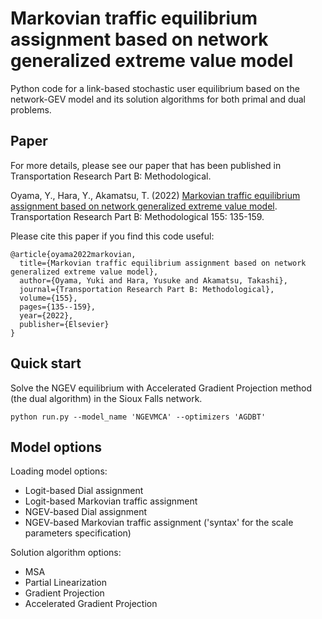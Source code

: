 # Markovian traffic equilibrium assignment based on network generalized extreme value model
Python code for a link-based stochastic user equilibrium based on the network-GEV model and its solution algorithms for both primal and dual problems.

## Paper
For more details, please see our paper that has been published in Transportation Research Part B: Methodological.

Oyama, Y., Hara, Y., Akamatsu, T. (2022) [Markovian traffic equilibrium assignment based on network generalized extreme value model](https://www.sciencedirect.com/science/article/pii/S0191261521001934). Transportation Research Part B: Methodological 155: 135-159.

Please cite this paper if you find this code useful:
```
@article{oyama2022markovian,
  title={Markovian traffic equilibrium assignment based on network generalized extreme value model},
  author={Oyama, Yuki and Hara, Yusuke and Akamatsu, Takashi},
  journal={Transportation Research Part B: Methodological},
  volume={155},
  pages={135--159},
  year={2022},
  publisher={Elsevier}
}
```

## Quick start
Solve the NGEV equilibrium with Accelerated Gradient Projection method (the dual algorithm) in the Sioux Falls network.

```
python run.py --model_name 'NGEVMCA' --optimizers 'AGDBT'
```

## Model options
Loading model options:

- Logit-based Dial assignment
- Logit-based Markovian traffic assignment
- NGEV-based Dial assignment
- NGEV-based Markovian traffic assignment
('syntax' for the scale parameters specification)

Solution algorithm options:

- MSA
- Partial Linearization
- Gradient Projection
- Accelerated Gradient Projection
